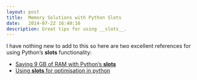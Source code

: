 ```yaml
---
layout: post
title:  Memory Solutions with Python Slots
date:   2014-07-22 16:40:16
description: Great tips for using __slots__.
---
```


I have nothing new to add to this so here are two excellent references for using Python’s __slots__ functionality:
* [Saving 9 GB of RAM with Python’s __slots__](https://tech.oyster.com/save-ram-with-python-slots/)
* [Using __slots__ for optimisation in python](https://dev.svetlyak.ru/using-slots-for-optimisation-in-python-en/)